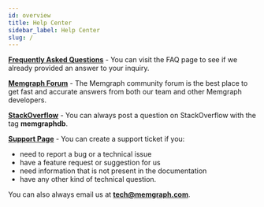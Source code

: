 ```yaml
---
id: overview
title: Help Center
sidebar_label: Help Center
slug: /
---
```


**[Frequently Asked Questions](./faq.md)** - You can visit the FAQ page to see if we already provided an answer to your inquiry.

**[Memgraph Forum](https://discourse.memgraph.com/)** - The Memgraph community forum is the best place to get fast and accurate answers from both our team and other Memgraph developers.

**[StackOverflow](https://stackoverflow.com/questions/tagged/memgraphdb)** - You can always post a question on StackOverflow with the tag **memgraphdb**.

**[Support Page](https://airtable.com/shrcmWpvn74kudboV)** - You can create a support ticket if you:
* need to report a bug or a technical issue
* have a feature request or suggestion for us
* need information that is not present in the documentation
* have any other kind of technical question.

You can also always email us at **[tech@memgraph.com](mailto:tech@memgraph.com)**.